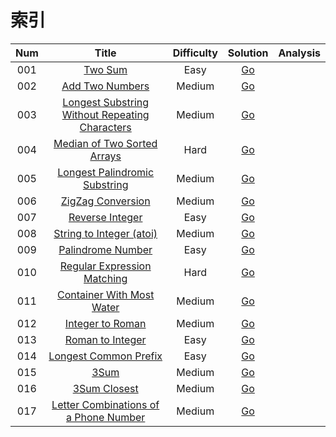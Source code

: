 # 索引

| Num | Title | Difficulty | Solution | Analysis |
|:------:|:------:|:------:|:------:|:------:|
|001|[Two Sum](https://leetcode.com/problems/two-sum/description/) | Easy | [Go](./problems/0001.two-sum/) |
|002|[Add Two Numbers](https://leetcode.com/problems/add-two-numbers/description/) | Medium|[Go](./problems/0002.add-two-numbers/)|
|003|[Longest Substring Without Repeating Characters](https://leetcode.com/problems/longest-substring-without-repeating-characters/description/) |Medium| [Go](./problems/0003.longest-substring-without-repeating-characters)|
|004|[Median of Two Sorted Arrays](https://leetcode.com/problems/median-of-two-sorted-arrays/description/) | Hard|[Go](./problems/0004.median-of-two-sorted-arrays)|
|005|[Longest Palindromic Substring](https://leetcode.com/problems/longest-palindromic-substring/description/) | Medium|[Go](./problems/0005.longest-palindromic-substring)|
|006|[ZigZag Conversion](https://leetcode.com/problems/zigzag-conversion/description/) |Medium| [Go](./problems/0006.zigzag-conversion)|
|007|[Reverse Integer](https://leetcode.com/problems/reverse-integer/description/) | Easy|[Go](./problems/0007.reverse-integer)|
|008|[String to Integer (atoi)](https://leetcode.com/problems/string-to-integer-atoi/description/) | Medium|[Go](./problems/0008.string-to-integer)|
|009|[Palindrome Number](https://leetcode.com/problems/palindrome-number/description/) | Easy|[Go](./problems/0009.palindrome-number)|
|010|[Regular Expression Matching](https://leetcode.com/problems/regular-expression-matching/description/) | Hard|[Go](./problems/0010.regular-expression-matching)|
|011|[Container With Most Water](https://leetcode.com/problems/container-with-most-water/description/) | Medium|[Go](./problems/0011.container-with-most-water)|
|012|[Integer to Roman](https://leetcode.com/problems/integer-to-roman/description/) | Medium|[Go](./problems/0012.integer-to-roman)|
|013|[Roman to Integer](https://leetcode.com/problems/roman-to-integer/description/) | Easy|[Go](./problems/0013.roman-to-integer)|
|014|[Longest Common Prefix](https://leetcode.com/problems/longest-common-prefix/description/) | Easy|[Go](./problems/0014.longest-common-prefix)|
|015|[3Sum](https://leetcode.com/problems/3sum/description/) | Medium|[Go](./problems/0015.3sum)|
|016|[3Sum Closest](https://leetcode.com/problems/3sum-closest/description/) | Medium|[Go](./problems/0016.3sum-closest)|
|017|[Letter Combinations of a Phone Number](https://leetcode.com/problems/letter-combinations-of-a-phone-number/description/) | Medium|[Go](./problems/0017.letter-combinations-of-a-phone-number)|
